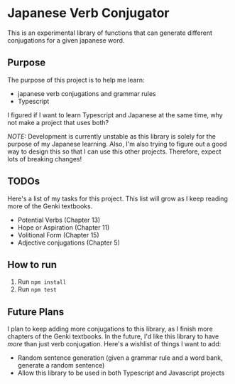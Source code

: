 # Japanese Verb Conjugator
This is an experimental library of functions that can generate different conjugations for a given japanese word. 

## Purpose
The purpose of this project is to help me learn:
* japanese verb conjugations and grammar rules
* Typescript

I figured if I want to learn Typescript and Japanese at the same time, why not make a project that uses both?

*NOTE:* Development is currently unstable as this library is solely for the purpose of my Japanese learning. Also, I'm also trying to figure out a good way to design this so that I can use this other projects. Therefore, expect lots of breaking changes!

## TODOs

Here's a list of my tasks for this project. This list will grow as I keep reading more of the Genki textbooks.

* Potential Verbs (Chapter 13)
* Hope or Aspiration (Chapter 11)
* Volitional Form (Chapter 15)
* Adjective conjugations (Chapter 5)

## How to run
1. Run `npm install`
2. Run `npm test`

## Future Plans
I plan to keep adding more conjugations to this library, as I finish more chapters of the Genki textbooks. In the future, I'd like this library to have *more* than just verb conjugation. Here's a wishlist of things I want to add:
* Random sentence generation (given a grammar rule and a word bank, generate a random sentence)
* Allow this library to be used in both Typescript and Javascript projects
